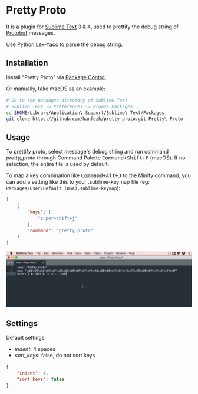 # Pretty Proto
It is a plugin for [Sublime Text](https://www.sublimetext.com) 3 & 4, used to prettify the debug string of [Protobuf](https://developers.google.com/protocol-buffers) messages.

Use [Python Lex-Yacc](https://www.dabeaz.com/ply) to parse the debug string.

## Installation

Install "Pretty Proto" via [Package Control](https://packagecontrol.io/)

Or manually, take macOS as an example:

```bash
# Go to the packages directory of Sublime Text
# Sublime Text -> Preferences -> Browse Packages...
cd $HOME/Library/Application\ Support/Sublime\ Text/Packages
git clone https://github.com/hanfezh/pretty-proto.git Pretty\ Proto
```

## Usage

To prettify proto, select message's debug string and run command *pretty_proto* through Command Palette <kbd>Command+Shift+P</kbd> (macOS). If no selection, the entire file is used by default.

To map a key combination like <kbd>Command+Alt+J</kbd> to the Minify command, you can add a setting like this to your .sublime-keymap file (eg: `Packages/User/Default (OSX).sublime-keymap`):

```json
[
    {
        "keys": [
            "super+shift+j"
        ],
        "command": "pretty_proto"
    }
]
```

![demo image](./demo.gif)

## Settings

Default settings:

- *indent*: 4 spaces
- *sort_keys*: false, do not sort keys

```json
{
    "indent": 4,
    "sort_keys": false
}
```

